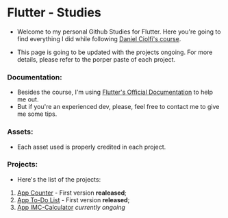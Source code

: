 # Flutter - Studies 

* Welcome to my personal Github Studies for Flutter. Here you're going to find everything I did while following [Daniel Ciolfi's course](https://www.udemy.com/course/curso-completo-flutter-app-android-ios/).
  
* This page is going to be updated with the projects ongoing. For more details, please refer to the porper paste of each project.

### Documentation:
* Besides the course, I'm using [Flutter's Official Documentation](https://docs.flutter.dev/reference/tutorials) to help me out.
* But if you're an experienced dev, please, feel free to contact me to give me some tips.

### Assets:
* Each asset used is properly credited in each project.
  
### Projects:  
* Here's the list of the projects:
  
1. [App Counter](https://github.com/yoruwitch/flutter/tree/main/contador) - First version **realeased**;
2. [App To-Do List](https://github.com/yoruwitch/flutter/tree/main/todo-list/todo_list) - First version **released**;
3. [App IMC-Calculator](https://github.com/yoruwitch/flutter/tree/main/imc-calculator/imc_calculator) *currently ongoing*